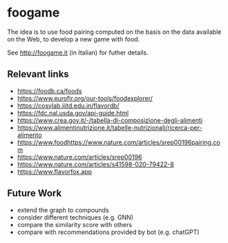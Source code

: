 # foogame

The idea is to use food pairing computed on the basis on the data available on the Web, to develop a new game with food. 

See http://foogame.it (in Italian) for futher details. 

## Relevant links

* https://foodb.ca/foods
* https://www.eurofir.org/our-tools/foodexplorer/
* https://cosylab.iiitd.edu.in/flavordb/
* https://fdc.nal.usda.gov/api-guide.html
* https://www.crea.gov.it/-/tabella-di-composizione-degli-alimenti
* https://www.alimentinutrizione.it/tabelle-nutrizionali/ricerca-per-alimento
* https://www.foodhttps://www.nature.com/articles/srep00196pairing.com
* https://www.nature.com/articles/srep00196
* https://www.nature.com/articles/s41598-020-79422-8
* https://www.flavorfox.app

## Future Work

* extend the graph to compounds
* consider different techniques (e.g. GNN)
* compare the similarity score with others
* compare with recommendations provided by bot (e.g. chatGPT)
